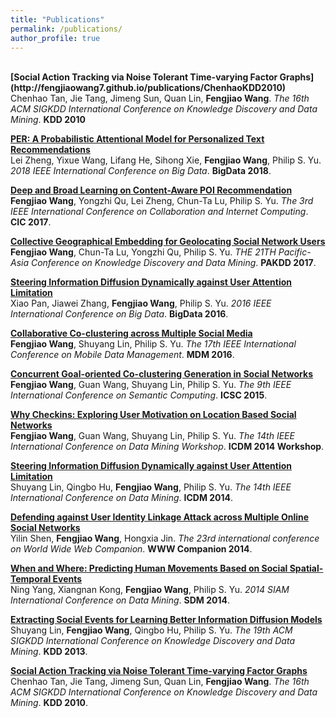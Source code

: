```yaml
---
title: "Publications"
permalink: /publications/
author_profile: true
---
```

<br>
<b>[Social Action Tracking via Noise Tolerant Time-varying Factor Graphs](http://fengjiaowang7.github.io/publications/ChenhaoKDD2010)</b> <br> 
Chenhao Tan, Jie Tang, Jimeng Sun, Quan Lin, <b>Fengjiao Wang</b>.
<i>The 16th ACM SIGKDD International Conference on Knowledge Discovery and Data Mining</i>. <b>KDD 2010</b>

<b>[PER: A Probabilistic Attentional Model for Personalized Text Recommendations](http://fengjiaowang7.github.io/publications/LeiBigData2018)</b> <br> 
Lei Zheng, Yixue Wang, Lifang He, Sihong Xie, <b>Fengjiao Wang</b>, Philip S. Yu.
<i>2018 IEEE International Conference on Big Data</i>. <b>BigData 2018</b>.

<b>[Deep and Broad Learning on Content-Aware POI Recommendation](http://fengjiaowang7.github.io/publications/FengjiaoCIC2017)</b> <br> 
<b>Fengjiao Wang</b>, Yongzhi Qu, Lei Zheng, Chun-Ta Lu, Philip S. Yu.
<i>The 3rd IEEE International Conference on Collaboration and Internet Computing</i>. <b>CIC 2017</b>.

<b>[Collective Geographical Embedding for Geolocating Social Network Users](http://fengjiaowang7.github.io/publications/FengjiaoPAKDD2017)</b> <br> 
<b>Fengjiao Wang</b>, Chun-Ta Lu, Yongzhi Qu, Philip S. Yu.
<i>THE 21TH Pacific-Asia Conference on Knowledge Discovery and Data Mining</i>. <b>PAKDD 2017</b>.

<b>[Steering Information Diffusion Dynamically against User Attention Limitation](http://fengjiaowang7.github.io/publications/XiaoBigData2016)</b> <br> 
Xiao Pan, Jiawei Zhang, <b>Fengjiao Wang</b>, Philip S. Yu.
<i>2016 IEEE International Conference on Big Data</i>. <b>BigData 2016</b>.

<b>[Collaborative Co-clustering across Multiple Social Media](http://fengjiaowang7.github.io/publications/FengjiaoMDM2016)</b> <br> 
<b>Fengjiao Wang</b>, Shuyang Lin, Philip S. Yu.
<i>The 17th IEEE International Conference on Mobile Data Management</i>. <b>MDM 2016</b>.

<b>[Concurrent Goal-oriented Co-clustering Generation in Social Networks](http://fengjiaowang7.github.io/publications/FengjiaoICSD2015)</b> <br> 
<b>Fengjiao Wang</b>, Guan Wang, Shuyang Lin, Philip S. Yu.
<i>The 9th IEEE International Conference on Semantic Computing</i>. <b>ICSC 2015</b>.

<b>[Why Checkins: Exploring User Motivation on Location Based Social Networks](http://fengjiaowang7.github.io/publications/FengjiaoICDM2014)</b> <br> 
<b>Fengjiao Wang</b>, Guan Wang, Shuyang Lin, Philip S. Yu.
<i>The 14th IEEE International Conference on Data Mining Workshop</i>. <b>ICDM 2014 Workshop</b>.

<b>[Steering Information Diffusion Dynamically against User Attention Limitation](http://fengjiaowang7.github.io/publications/ShuyangICDM2014)</b> <br> 
Shuyang Lin, Qingbo Hu, <b>Fengjiao Wang</b>, Philip S. Yu.
<i>The 14th IEEE International Conference on Data Mining</i>. <b>ICDM 2014</b>.

<b>[Defending against User Identity Linkage Attack across Multiple Online Social Networks](http://fengjiaowang7.github.io/publications/YilinWWW2014)</b> <br> 
Yilin Shen, <b>Fengjiao Wang</b>, Hongxia Jin.
<i>The 23rd international conference on World Wide Web Companion</i>. <b>WWW Companion 2014</b>.

<b>[When and Where: Predicting Human Movements Based on Social Spatial-Temporal Events](http://fengjiaowang7.github.io/publications/NingSDM2014)</b> <br> 
Ning Yang, Xiangnan Kong, <b>Fengjiao Wang</b>, Philip S. Yu.
<i>2014 SIAM International Conference on Data Mining</i>. <b>SDM 2014</b>.

<b>[Extracting Social Events for Learning Better Information Diffusion Models](http://fengjiaowang7.github.io/publications/ShuyangKDD2013)</b> <br> 
Shuyang Lin, <b>Fengjiao Wang</b>, Qingbo Hu, Philip S. Yu.
<i>The 19th ACM SIGKDD International Conference on Knowledge Discovery and Data Mining</i>. <b>KDD 2013</b>.

<b>[Social Action Tracking via Noise Tolerant Time-varying Factor Graphs](http://fengjiaowang7.github.io/publications/ChenhaoKDD2010)</b> <br> 
Chenhao Tan, Jie Tang, Jimeng Sun, Quan Lin, <b>Fengjiao Wang</b>.
<i>The 16th ACM SIGKDD International Conference on Knowledge Discovery and Data Mining</i>. <b>KDD 2010</b>.


